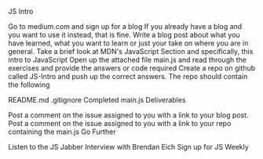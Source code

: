 JS Intro 

Go to medium.com and sign up for a blog
If you already have a blog and you want to use it instead, that is fine.
Write a blog post about what you have learned, what you want to learn or just your take on where you are in general.
Take a brief look at MDN's JavaScript Section and specifically, this intro to JavaScript
Open up the attached file main.js and read through the exercises and provide the answers or code required
Create a repo on github called JS-Intro and push up the correct answers. The repo should contain the following

README.md
.gitignore
Completed main.js
Deliverables

Post a comment on the issue assigned to you with a link to your blog post.
Post a comment on the issue assigned to you with a link to your repo containing the main.js
Go Further

Listen to the JS Jabber Interview with Brendan Eich
Sign up for JS Weekly